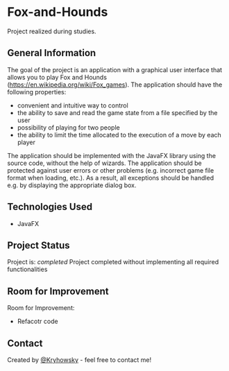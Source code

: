 # Fox-and-Hounds
Project realized during studies. 

## General Information
The goal of the project is an application with a graphical user interface that allows you to play Fox and Hounds (https://en.wikipedia.org/wiki/Fox_games). The application should have the following properties:
- convenient and intuitive way to control
- the ability to save and read the game state from a file specified by the user
- possibility of playing for two people
- the ability to limit the time allocated to the execution of a move by each player

The application should be implemented with the JavaFX library using the source code, without the help of wizards. The application should be protected against user errors or other problems (e.g. incorrect game file format when loading, etc.). As a result, all exceptions should be handled e.g. by displaying the appropriate dialog box.

## Technologies Used
- JavaFX

## Project Status
Project is: _completed_
Project completed without implementing all required functionalities

## Room for Improvement
Room for Improvement:
- Refacotr code

## Contact
Created by [@Kryhowsky](https://www.linkedin.com/in/kryhowsky/) - feel free to contact me!
